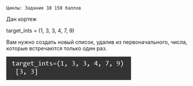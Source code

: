     Циклы: Задание 10 150 баллов
Дан кортеж

target_ints = (1, 3, 3, 4, 7, 9)

Вам нужно создать новый список, удалив из первоначального, числа, которые встречаются только один раз.

![img.png](img.png)